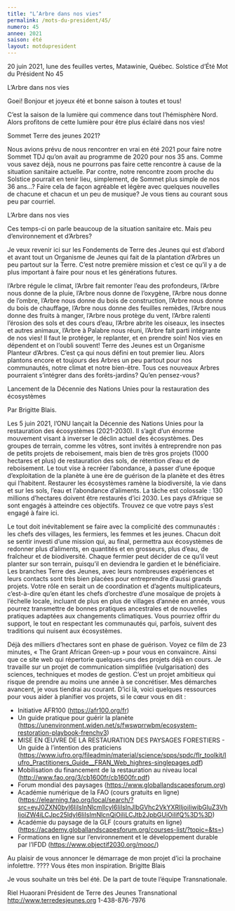 ```yaml
---
title: "L’Arbre dans nos vies"
permalink: /mots-du-president/45/
numero: 45
annee: 2021
saison: été
layout: motdupresident
---
```

20 juin 2021, lune des feuilles vertes, Matawinie, Québec.
Solstice d’Été
Mot du Président No 45

L’Arbre dans nos vies

Goei! Bonjour et joyeux été et bonne saison à toutes et tous!

C’est la saison de la lumière qui commence dans tout l’hémisphère
Nord. Alors profitons de cette lumière pour être plus éclairé dans nos
vies!

Sommet Terre des jeunes 2021?

Nous avions prévu de nous rencontrer en vrai en été 2021 pour faire notre
Sommet TDJ qu’on avait au programme de 2020 pour nos 35 ans. Comme vous
savez déjà, nous ne pourrons pas faire cette rencontre à cause de la
situation sanitaire actuelle. Par contre, notre rencontre zoom proche du
Solstice pourrait en tenir lieu, simplement, de Sommet plus simple de nos 36
ans…? Faire cela de façon agréable et légère avec quelques nouvelles de
chacune et chacun et un peu de musique? Je vous tiens au courant sous peu par
courriel.

L’Arbre dans nos vies

Ces temps-ci on parle beaucoup de la situation sanitaire etc. Mais peu
d’environnement et d’Arbres?

Je veux revenir ici sur les Fondements de Terre des Jeunes qui est d’abord
et avant tout un Organisme de Jeunes qui fait de la plantation d’Arbres un
peu partout sur la Terre. C’est notre première mission et c’est ce
qu’il y a de plus important à faire pour nous et les générations
futures.

l’Arbre régule le climat, l’Arbre fait remonter l’eau des profondeurs,
l’Arbre nous donne de la pluie, l’Arbre nous donne de l’oxygène,
l’Arbre nous donne de l’ombre, l’Arbre nous donne du bois de
construction, l’Arbre nous donne du bois de chauffage, l’Arbre nous donne
des feuilles remèdes, l’Arbre nous donne des fruits à manger, l’Arbre
nous protège du vent, l’Arbre ralenti l’érosion des sols et des cours
d’eau, l’Arbre abrite les oiseaux, les insectes et autres animaux,
l’Arbre à Palabre nous réuni, l’Arbre fait parti intégrante de nos
vies!
Il faut le protéger, le replanter, et en prendre soin! Nos vies en
dépendent et on l’oubli souvent! Terre des Jeunes est un Organisme
Planteur d’Arbres. C’est ça qui nous défini en tout premier lieu. Alors
plantons encore et toujours des Arbres un peu partout pour nos communautés,
notre climat et notre bien-être. Tous ces nouveaux Arbres pourraient
s’intégrer dans des forêts-jardins? Qu’en pensez-vous?

Lancement de la Décennie des Nations Unies pour la restauration des
écosystèmes

Par Brigitte Blais.

Les 5 juin 2021, l’ONU lançait la Décennie des Nations Unies pour la
restauration des écosystèmes (2021-2030). Il s’agit d’un énorme
mouvement visant à inverser le déclin actuel des écosystèmes. Des groupes
de terrain, comme les vôtres, sont invités à entreprendre non pas de
petits projets de reboisement, mais bien de très gros projets (1000 hectares
et plus) de restauration des sols, de rétention d’eau et de reboisement.
Le tout vise à recréer l’abondance, à passer d’une époque
d’exploitation de la planète à une ère de guérison de la planète et
des êtres qui l’habitent. Restaurer les écosystèmes ramène la
biodiversité, la vie dans et sur les sols, l’eau et l’abondance
d’aliments.
La tâche est colossale : 130 millions d’hectares doivent être restaurés
d’ici 2030. Les pays d’Afrique se sont engagés à atteindre ces
objectifs. Trouvez ce que votre pays s’est engagé à faire ici.

Le tout doit inévitablement se faire avec la complicité des communautés :
les chefs des villages, les fermiers, les femmes et les jeunes. Chacun doit
se sentir investi d’une mission qui, au final, permettra aux écosystèmes
de redonner plus d’aliments, en quantités et en grosseurs, plus d’eau,
de fraîcheur et de biodiversité. Chaque fermier peut décider de ce qu’il
veut planter sur son terrain, puisqu’il en deviendra le gardien et le
bénéficiaire.
Les branches Terre des Jeunes, avec leurs nombreuses expériences et leurs
contacts sont très bien placées pour entreprendre d’aussi grands projets.
Votre rôle en serait un de coordination et d’agents multiplicateurs,
c’est-à-dire qu’en étant les chefs d’orchestre d’une mosaïque de
projets à l’échelle locale, incluant de plus en plus de villages
d’année en année, vous pourrez transmettre de bonnes pratiques
ancestrales et de nouvelles pratiques adaptées aux changements climatiques.
Vous pourriez offrir du support, le tout en respectant les communautés qui,
parfois, suivent des traditions qui nuisent aux écosystèmes.

Déjà des milliers d’hectares sont en phase de guérison. Voyez ce film de
23 minutes, « The Grant African Green-up » pour vous en convaincre. Ainsi
que ce site web qui répertorie quelques-uns des projets déjà en cours.
Je travaille sur un projet de communication simplifiée (vulgarisation) des
sciences, techniques et modes de gestion. C’est un projet ambitieux qui
risque de prendre au moins une année à se concrétiser. Mes démarches
avancent, je vous tiendrai au courant.
D’ici là, voici quelques ressources pour vous aider à planifier vos
projets, si le cœur vous en dit :

* Initiative AFR100 (https://afr100.org/fr)
* Un guide pratique pour guérir la planète
(https://unenvironment.widen.net/s/fwswprrwbm/ecosystem-restoration-playbook-frenchv3)
* MISE EN ŒUVRE DE LA RESTAURATION DES PAYSAGES FORESTIERS - Un guide à
l’intention des praticiens
(https://www.iufro.org/fileadmin/material/science/spps/spdc/flr_toolkit/Iufro_Practitioners_Guide__FRAN_Web_highres-singlepages.pdf)
* Mobilisation du financement de la restauration au niveau local
(http://www.fao.org/3/cb1600fr/cb1600fr.pdf)
* Forum mondial des paysages (https://www.globallandscapesforum.org)
* Académie numérique de la FAO (cours gratuits en ligne)
(https://elearning.fao.org/local/search/?src=eyJ0ZXN0byI6IiIsInNlcmllcyI6IiIsInJlbGVhc2VkYXRlIjoiIiwibGluZ3VhIjoiZW4iLCJpc25ldyI6IiIsImNlcnQiOiIiLCJtb2JpbGUiOiIifQ%3D%3D)
* Académie du paysage de la GLF (cours gratuits en ligne)
(https://academy.globallandscapesforum.org/courses-list/?topic=&ts=)
* Formations en ligne sur l’environnement et le développement durable par
l’IFDD (https://www.objectif2030.org/mooc/)

Au plaisir de vous annoncer le démarrage de mon projet d’ici la prochaine
infolettre. ???? Vous êtes mon inspiration. Brigitte Blais

Je vous souhaite un très bel été. De la part de toute l’équipe
Transnationale.

Riel Huaorani
Président de Terre des Jeunes Transnational
http://www.terredesjeunes.org
1-438-876-7976
